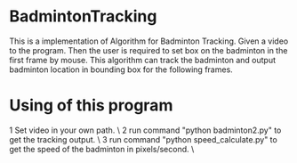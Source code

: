 # BadmintonTracking
This is a implementation of Algorithm for Badminton Tracking. Given a video to the program. Then the user is required to set box on the badminton in the first frame by mouse. This algorithm can track the badminton and output badminton location in bounding box for the following frames. 



# Using of this program
1 Set video in your own path. \\
2 run command "python badminton2.py" to get the tracking output. \\ 
3 run command "python speed_calculate.py" to get the speed of the badminton in pixels/second. \\
